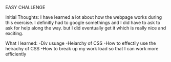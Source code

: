 EASY CHALLENGE

Initial Thoughts: I have learned a lot about how the webpage works during this exercise. I definitly had to google somethings and I did have to ask to ask for help along the way. but I did eventually get it which is really nice and exciting.

What I learned:
-Div usuage
-Heiarchy of CSS
-How to effectily use the heirachy of CSS
-How to break up my work load so that I can work more efficiently